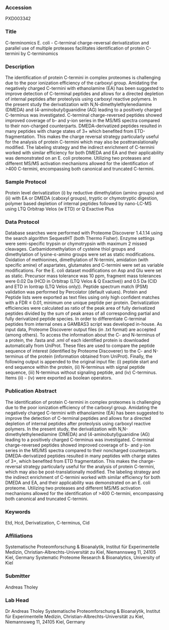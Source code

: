 ### Accession
PXD003342

### Title
C-terminomics E. coli -  C-terminal charge-reversal derivatization and parallel use of multiple proteases facilitates identification of protein C-termini by C-terminomics

### Description
The identification of protein C-termini in complex proteomes is challenging due to the poor ionization efficiency of the carboxyl group. Amidating the negatively charged C-termini with ethanolamine (EA) has been suggested to improve detection of C-terminal peptides and allows for a directed depletion of internal peptides after proteolysis using carboxyl reactive polymers. In the present study the derivatization with N,N-dimethylethylenediamine (DMEDA) and (4-aminobutyl)guanidine (AG) leading to a positively charged C-terminus was investigated. C-terminal charge-reversed peptides showed improved coverage of b- and y-ion series in the MS/MS spectra compared to their non-charged counterparts. DMEDA-derivatized peptides resulted in many peptides with charge states of 3+ which benefited from ETD-fragmentation. This makes the charge reversal strategy particularly useful for the analysis of protein C-termini which may also be posttranslationally modified. The labeling strategy and the indirect enrichment of C-termini worked with similar efficiency for both DMEDA and EA and their applicability was demonstrated on an E. coli proteome. Utilizing two proteases and different MS/MS activation mechanisms allowed for the identification of >400 C-termini, encompassing both canonical and truncated C-termini.

### Sample Protocol
Protein level derivatization (i) by reductive dimethylation (amino groups) and (ii) with EA or DMEDA (caboxyl groups), tryptic or chymotryptic digestion, polymer based depletion of internal peptides followed by nano-LC-MS using LTQ Orbitrap Velos (w ETD) or Q Exactive Plus

### Data Protocol
Database searches were performed with Proteome Discoverer 1.4.1.14 using the search algorithm SequestHT (both Thermo Fisher). Enzyme settings were semi-specific trypsin or chymotrypsin with maximum 2 missed cleavages. Carbamidomethylation of cysteine thiol groups and dimethylation of lysine-ε-amino groups were set as static modifications. Oxidation of methionines, dimethylation of N-termini, amidation (with specific amine) of aspartates, glutamates and C-termini were set as variable modifications. For the E. coli dataset modifications on Asp and Glu were set as static. Precursor mass tolerance was 10 ppm, fragment mass tolerances were 0.02 Da (HCD in Orbitrap (LTQ Velos & Q Exactive)) and 0.5 Da (CID and ETD in Iontrap (LTQ Velos only)). Peptide spectrum match (PSM) validation was performed by Percolator (default values). Protein and Peptide lists were exported as text files using only high confident matches with a FDR ≤ 0.01, minimum one unique peptide per protein. Derivatization efficiencies were calculated as ratio of the peak area of fully derivatized peptides divided by the sum of peak areas of all corresponding partial and fully derivatized peptide species.  In order to differentiate C-terminal peptides from internal ones a GAMBAS3 script was developed in-house. As input data, Proteome Discoverer output files (in .txt format) are accepted (among others). To access the information about the C- and N-terminus of a protein, the .fasta and .xml of each identified protein is downloaded automatically from UniProt. These files are used to compare the peptide sequence of interest (identified by Proteome Discoverer) to the C- and N-terminus of the protein (information obtained from UniProt). Finally, the following output is appended to the original input file: (i) peptide start and end sequence within the protein, (ii) N-terminus with signal peptide sequence, (iii) N-terminus without signaling peptide, and (iv) C-terminus. Items (ii) - (iv) were exported as boolean operators.

### Publication Abstract
The identification of protein C-termini in complex proteomes is challenging due to the poor ionization efficiency of the carboxyl group. Amidating the negatively charged C-termini with ethanolamine (EA) has been suggested to improve the detection of C-terminal peptides and allows for a directed depletion of internal peptides after proteolysis using carboxyl reactive polymers. In the present study, the derivatization with N,N-dimethylethylenediamine (DMEDA) and (4-aminobutyl)guanidine (AG) leading to a positively charged C-terminus was investigated. C-terminal charge-reversed peptides showed improved coverage of b- and y-ion series in the MS/MS spectra compared to their noncharged counterparts. DMEDA-derivatized peptides resulted in many peptides with charge states of 3+, which benefited from ETD fragmentation. This makes the charge-reversal strategy particularly useful for the analysis of protein C-termini, which may also be post-translationally modified. The labeling strategy and the indirect enrichment of C-termini worked with similar efficiency for both DMEDA and EA, and their applicability was demonstrated on an E. coli proteome. Utilizing two proteases and different MS/MS activation mechanisms allowed for the identification of &gt;400 C-termini, encompassing both canonical and truncated C-termini.

### Keywords
Etd, Hcd, Derivatization, C-terminus, Cid

### Affiliations
Systematische Proteomforschung & Bioanalytik, Institut für Experimentelle Medizin, Christian-Albrechts-Universität zu Kiel, Niemannsweg 11, 24105 Kiel, Germany
Systematic Proteome Research & Bioanalytics, University of Kiel

### Submitter
Andreas Tholey

### Lab Head
Dr Andreas Tholey
Systematische Proteomforschung & Bioanalytik, Institut für Experimentelle Medizin, Christian-Albrechts-Universität zu Kiel, Niemannsweg 11, 24105 Kiel, Germany


